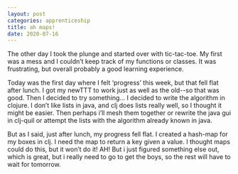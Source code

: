 ```yaml
---
layout: post 
categories: apprenticeship
title: ah maps!
date: 2020-07-16
---
```


The other day I took the plunge and started over with tic-tac-toe.  My first was a mess and I couldn’t keep track of my functions or classes.  It was frustrating, but overall probably a good learning experience.

Today was the first day where I felt ‘progress’ this week, but that fell flat after lunch.  I got my newTTT to work just as well as the old--so that was good.  Then I decided to try something…  I decided to write the algorithm in clojure.  I don’t like lists in java, and clj does lists really well, so I thought it might be easier.  Then perhaps i’ll mesh them together or rewrite the java gui in clj-quil or attempt the lists with the algorithm already known in java.  

But as I said, just after lunch, my progress fell flat.  I created a hash-map for my boxes in clj.  I need the map to return a key given a value.  I thought maps could do this, but it won’t do it!  AH!  But i just figured something else out, which is great, but i really need to go to get the boys, so the rest will have to wait for tomorrow.
